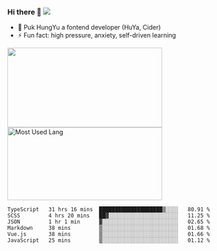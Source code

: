 ### Hi there 👋   ![](https://komarev.com/ghpvc/?username=trojan0523&color=ff69b4&label=PV+Since+2020-1-1)

 - 🔭 Puk HungYu a fontend developer (HuYa, Cider)
 - ⚡ Fun fact: high pressure, anxiety, self-driven learning 

 <img align="left" width="350px" height="180px" src="https://github-readme-stats.vercel.app/api?username=trojan0523&show_icons=true&icon_color=199861&count_private=true" />
 
 <img width="350px" height="165px" alt="Most Used Lang" src="https://github-readme-stats.vercel.app/api/top-langs/?username=trojan0523&layout=compact"/>
 

 <!--START_SECTION:waka-->

```text
TypeScript   31 hrs 16 mins  ████████████████████▒░░░░   80.91 %
SCSS         4 hrs 20 mins   ██▓░░░░░░░░░░░░░░░░░░░░░░   11.25 %
JSON         1 hr 1 min      ▓░░░░░░░░░░░░░░░░░░░░░░░░   02.65 %
Markdown     38 mins         ▒░░░░░░░░░░░░░░░░░░░░░░░░   01.68 %
Vue.js       38 mins         ▒░░░░░░░░░░░░░░░░░░░░░░░░   01.66 %
JavaScript   25 mins         ▒░░░░░░░░░░░░░░░░░░░░░░░░   01.12 %
```

<!--END_SECTION:waka-->

 
<!--
**Trojan0523/Trojan0523** is a ✨ _special_ ✨ repository because its `README.md` (this file) appears on your GitHub profile.

Here are some ideas to get you started:

- 👯 looking to collaborate on where? i don`t know
- 🤔 I’m looking for help with ...
- 💬 Ask me about ...
- 📫 How to reach me: ...
- 😄 Pronouns: ...
- ⚡ Fun fact: ...
![](https://komarev.com/ghpvc/?username=trojan0523)
-->

